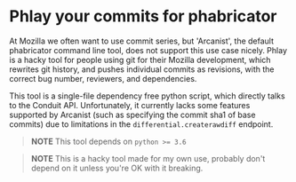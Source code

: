# Phlay your commits for phabricator

At Mozilla we often want to use commit series, but 'Arcanist', the default
phabricator command line tool, does not support this use case nicely. Phlay is
a hacky tool for people using git for their Mozilla development, which rewrites
git history, and pushes individual commits as revisions, with the correct bug
number, reviewers, and dependencies.

This tool is a single-file dependency free python script, which directly talks 
to the Conduit API. Unfortunately, it currently lacks some features supported 
by Arcanist (such as specifying the commit sha1 of base commits) due to 
limitations in the `differential.createrawdiff` endpoint.

> **NOTE** This tool depends on `python >= 3.6`

> **NOTE** This is a hacky tool made for my own use, probably don't depend on 
> it unless you're OK with it breaking.

